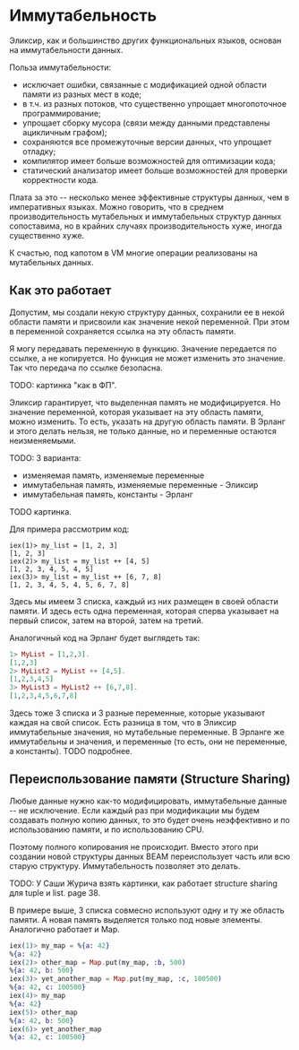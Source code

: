 # Иммутабельность

Эликсир, как и большинство других функциональных языков, основан на иммутабельности данных.

Польза иммутабельности:
- исключает ошибки, связанные с модификацией одной области памяти из разных мест в коде;
- в т.ч. из разных потоков, что существенно упрощает многопоточное программирование;
- упрощает сборку мусора (связи между данными представлены ацикличным графом);
- сохраняются все промежуточные версии данных, что упрощает отладку;
- компилятор имеет больше возможностей для оптимизации кода;
- статический анализатор имеет больше возможностей для проверки корректности кода.

Плата за это -- несколько менее эффективные структуры данных, чем в императивных языках. Можно говорить, что в среднем производительность мутабельных и иммутабельных структур данных сопоставима, но в крайних случаях производительность хуже, иногда существенно хуже.

К счастью, под капотом в VM многие операции реализованы на мутабельных данных.

## Как это работает

Допустим, мы создали некую структуру данных, сохранили ее в некой области памяти и присвоили как значение некой переменной. При этом в переменной сохраняется ссылка на эту область памяти.

Я могу передавать переменную в функцию. Значение передается по ссылке, а не копируется. Но функция не может изменить это значение. Так что передача по ссылке безопасна.

TODO: картинка "как в ФП".

Эликсир гарантирует, что выделенная память не модифицируется. Но значение переменной, которая указывает на эту область памяти, можно изменить. То есть, указать на другую область памяти. В Эрланг и этого делать нельзя, не только данные, но и переменные остаются неизменяемыми.

TODO: 3 варианта:
- изменяемая память, изменяемые переменные
- иммутабельная память, изменяемые переменные - Эликсир
- иммутабельная память, константы - Эрланг

TODO картинка.

Для примера рассмотрим код:

```elixir-iex
iex(1)> my_list = [1, 2, 3]
[1, 2, 3]
iex(2)> my_list = my_list ++ [4, 5]
[1, 2, 3, 4, 5, 4, 5]
iex(3)> my_list = my_list ++ [6, 7, 8]
[1, 2, 3, 4, 5, 4, 5, 6, 7, 8]
```

Здесь мы имеем 3 списка, каждый из них размещен в своей области памяти. И здесь есть одна переменная, которая сперва указывает на первый список, затем на второй, затем на третий.

Аналогичный код на Эрланг будет выглядеть так:

```elixir
1> MyList = [1,2,3].
[1,2,3]
2> MyList2 = MyList ++ [4,5].
[1,2,3,4,5]
3> MyList3 = MyList2 ++ [6,7,8].
[1,2,3,4,5,6,7,8]
```

Здесь тоже 3 списка и 3 разные переменные, которые указывают каждая на свой список. Есть разница в том, что в Эликсир иммутабельные значения, но мутабельные переменные. В Эрланге же иммутабельны и значения, и переменные (то есть, они не переменные, а константы).
TODO подробнее.

## Переиспользование памяти (Structure Sharing)

Любые данные нужно как-то модифицировать, иммутабельные данные -- не исключение. Если каждый раз при модификации мы будем создавать полную копию данных, то это будет очень неэффективно и по использованию памяти, и по использованию CPU.

Поэтому полного копирования не происходит. Вместо этого при создании новой структуры данных BEAM переиспользует часть или всю старую структуру. Иммутабельность позволяет это делать.

TODO: У Саши Журича взять картинки, как работает structure sharing для tuple и list. page 38. 

В примере выше, 3 списка совмесно используют одну и ту же область памяти. А новая память выделяется только под новые элементы. Аналогично работает и Map.

```elixir
iex(1)> my_map = %{a: 42}
%{a: 42}
iex(2)> other_map = Map.put(my_map, :b, 500)
%{a: 42, b: 500}
iex(3)> yet_another_map = Map.put(my_map, :c, 100500)
%{a: 42, c: 100500}
iex(4)> my_map
%{a: 42}
iex(5)> other_map
%{a: 42, b: 500}
iex(6)> yet_another_map
%{a: 42, c: 100500}
```

